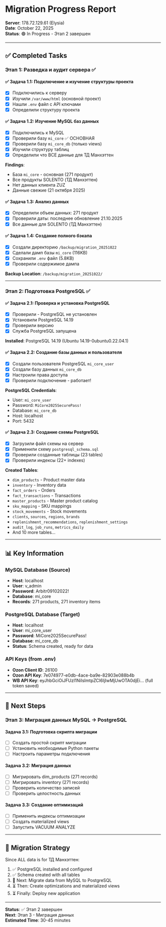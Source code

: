 # Migration Progress Report

**Server**: 178.72.129.61 (Elysia)  
**Date**: October 22, 2025  
**Status**: 🟢 In Progress - Этап 2 завершен

---

## ✅ Completed Tasks

### Этап 1: Разведка и аудит сервера ✅

#### ✅ Задача 1.1: Подключение и изучение структуры проекта

-   [x] Подключились к серверу
-   [x] Изучили `/var/www/html` (основной проект)
-   [x] Нашли `.env` файл с API ключами
-   [x] Определили структуру проекта

#### ✅ Задача 1.2: Изучение MySQL баз данных

-   [x] Подключились к MySQL
-   [x] Проверили базу `mi_core` ✅ ОСНОВНАЯ
-   [x] Проверили базу `mi_core_db` (только views)
-   [x] Изучили структуру таблиц
-   [x] Определили что ВСЕ данные для ТД Манхэттен

**Findings**:

-   База `mi_core` - основная (271 продукт)
-   Все продукты SOLENTO (ТД Манхэттен)
-   Нет данных клиента ZUZ
-   Данные свежие (21 октября 2025)

#### ✅ Задача 1.3: Анализ данных

-   [x] Определили объем данных: 271 продукт
-   [x] Проверили даты: последнее обновление 21.10.2025
-   [x] Все данные для SOLENTO (ТД Манхэттен)

#### ✅ Задача 1.4: Создание полного бэкапа

-   [x] Создали директорию `/backup/migration_20251022`
-   [x] Сделали дамп базы `mi_core` (116KB)
-   [x] Сохранили `.env` файл (5.8KB)
-   [x] Проверили содержимое дампа

**Backup Location**: `/backup/migration_20251022/`

---

### Этап 2: Подготовка PostgreSQL ✅

#### ✅ Задача 2.1: Проверка и установка PostgreSQL

-   [x] Проверили - PostgreSQL не установлен
-   [x] Установили PostgreSQL 14.19
-   [x] Проверили версию
-   [x] Служба PostgreSQL запущена

**Installed**: PostgreSQL 14.19 (Ubuntu 14.19-0ubuntu0.22.04.1)

#### ✅ Задача 2.2: Создание базы данных и пользователя

-   [x] Создали пользователя PostgreSQL `mi_core_user`
-   [x] Создали базу данных `mi_core_db`
-   [x] Настроили права доступа
-   [x] Проверили подключение - работает!

**PostgreSQL Credentials**:

-   User: `mi_core_user`
-   Password: `MiCore2025SecurePass!`
-   Database: `mi_core_db`
-   Host: localhost
-   Port: 5432

#### ✅ Задача 2.3: Создание схемы PostgreSQL

-   [x] Загрузили файл схемы на сервер
-   [x] Применили схему `postgresql_schema.sql`
-   [x] Проверили созданные таблицы (23 tables)
-   [x] Проверили индексы (22+ indexes)

**Created Tables**:

-   `dim_products` - Product master data
-   `inventory` - Inventory data
-   `fact_orders` - Orders
-   `fact_transactions` - Transactions
-   `master_products` - Master product catalog
-   `sku_mapping` - SKU mappings
-   `stock_movements` - Stock movements
-   `clients`, `sources`, `regions`, `brands`
-   `replenishment_recommendations`, `replenishment_settings`
-   `audit_log`, `job_runs`, `metrics_daily`
-   And 10 more tables...

---

## 📊 Key Information

### MySQL Database (Source)

-   **Host**: localhost
-   **User**: v_admin
-   **Password**: Arbitr09102022!
-   **Database**: mi_core
-   **Records**: 271 products, 271 inventory items

### PostgreSQL Database (Target)

-   **Host**: localhost
-   **User**: mi_core_user
-   **Password**: MiCore2025SecurePass!
-   **Database**: mi_core_db
-   **Status**: Schema created, ready for data

### API Keys (from .env)

-   **Ozon Client ID**: 26100
-   **Ozon API Key**: 7e074977-e0db-4ace-ba9e-82903e088b4b
-   **WB API Key**: eyJhbGciOiJFUzI1NiIsImtpZCI6IjIwMjUwOTA0djEi... (full token saved)

---

## 🎯 Next Steps

### Этап 3: Миграция данных MySQL → PostgreSQL

#### Задача 3.1: Подготовка скрипта миграции

-   [ ] Создать простой скрипт миграции
-   [ ] Установить необходимые Python пакеты
-   [ ] Настроить параметры подключения

#### Задача 3.2: Миграция данных

-   [ ] Мигрировать dim_products (271 records)
-   [ ] Мигрировать inventory (271 records)
-   [ ] Проверить количество записей
-   [ ] Проверить целостность данных

#### Задача 3.3: Создание оптимизаций

-   [ ] Применить индексы оптимизации
-   [ ] Создать materialized views
-   [ ] Запустить VACUUM ANALYZE

---

## 📝 Migration Strategy

Since ALL data is for ТД Манхэттен:

1. ✅ PostgreSQL installed and configured
2. ✅ Schema created with all tables
3. 🔄 Next: Migrate data from MySQL to PostgreSQL
4. ⏳ Then: Create optimizations and materialized views
5. ⏳ Finally: Deploy new application

---

**Status**: ✅ Этап 2 завершен  
**Next**: Этап 3 - Миграция данных  
**Estimated Time**: 30-45 minutes
